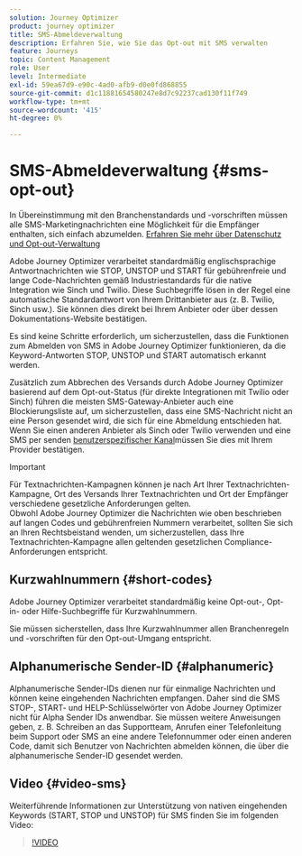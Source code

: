 ```yaml
---
solution: Journey Optimizer
product: journey optimizer
title: SMS-Abmeldeverwaltung
description: Erfahren Sie, wie Sie das Opt-out mit SMS verwalten
feature: Journeys
topic: Content Management
role: User
level: Intermediate
exl-id: 59ea67d9-e90c-4ad0-afb9-d0e0fd868855
source-git-commit: d1c11881654580247e8d7c92237cad130f11f749
workflow-type: tm+mt
source-wordcount: '415'
ht-degree: 0%

---
```


# SMS-Abmeldeverwaltung {#sms-opt-out}

In Übereinstimmung mit den Branchenstandards und -vorschriften müssen alle SMS-Marketingnachrichten eine Möglichkeit für die Empfänger enthalten, sich einfach abzumelden. [Erfahren Sie mehr über Datenschutz und Opt-out-Verwaltung](../privacy/opt-out.md)

Adobe Journey Optimizer verarbeitet standardmäßig englischsprachige Antwortnachrichten wie STOP, UNSTOP und START für gebührenfreie und lange Code-Nachrichten gemäß Industriestandards für die native Integration wie Sinch und Twilio. Diese Suchbegriffe lösen in der Regel eine automatische Standardantwort von Ihrem Drittanbieter aus (z. B. Twilio, Sinch usw.). Sie können dies direkt bei Ihrem Anbieter oder über dessen Dokumentations-Website bestätigen.

Es sind keine Schritte erforderlich, um sicherzustellen, dass die Funktionen zum Abmelden von SMS in Adobe Journey Optimizer funktionieren, da die Keyword-Antworten STOP, UNSTOP und START automatisch erkannt werden.

Zusätzlich zum Abbrechen des Versands durch Adobe Journey Optimizer basierend auf dem Opt-out-Status (für direkte Integrationen mit Twilio oder Sinch) führen die meisten SMS-Gateway-Anbieter auch eine Blockierungsliste auf, um sicherzustellen, dass eine SMS-Nachricht nicht an eine Person gesendet wird, die sich für eine Abmeldung entschieden hat. Wenn Sie einen anderen Anbieter als Sinch oder Twilio verwenden und eine SMS per senden [benutzerspezifischer Kanal](../building-journeys/using-custom-actions.md)müssen Sie dies mit Ihrem Provider bestätigen.

>[!IMPORTANT]
>
>Für Textnachrichten-Kampagnen können je nach Art Ihrer Textnachrichten-Kampagne, Ort des Versands Ihrer Textnachrichten und Ort der Empfänger verschiedene gesetzliche Anforderungen gelten. <br>Obwohl Adobe Journey Optimizer die Nachrichten wie oben beschrieben auf langen Codes und gebührenfreien Nummern verarbeitet, sollten Sie sich an Ihren Rechtsbeistand wenden, um sicherzustellen, dass Ihre Textnachrichten-Kampagne allen geltenden gesetzlichen Compliance-Anforderungen entspricht.

## Kurzwahlnummern {#short-codes}

Adobe Journey Optimizer verarbeitet standardmäßig keine Opt-out-, Opt-in- oder Hilfe-Suchbegriffe für Kurzwahlnummern.

Sie müssen sicherstellen, dass Ihre Kurzwahlnummer allen Branchenregeln und -vorschriften für den Opt-out-Umgang entspricht.

## Alphanumerische Sender-ID {#alphanumeric}

Alphanumerische Sender-IDs dienen nur für einmalige Nachrichten und können keine eingehenden Nachrichten empfangen. Daher sind die SMS STOP-, START- und HELP-Schlüsselwörter von Adobe Journey Optimizer nicht für Alpha Sender IDs anwendbar. Sie müssen weitere Anweisungen geben, z. B. Schreiben an das Supportteam, Anrufen einer Telefonleitung beim Support oder SMS an eine andere Telefonnummer oder einen anderen Code, damit sich Benutzer von Nachrichten abmelden können, die über die alphanumerische Sender-ID gesendet werden.

## Video {#video-sms}

Weiterführende Informationen zur Unterstützung von nativen eingehenden Keywords (START, STOP und UNSTOP) für SMS finden Sie im folgenden Video:

>[!VIDEO](https://video.tv.adobe.com/v/344026?quality=12)
